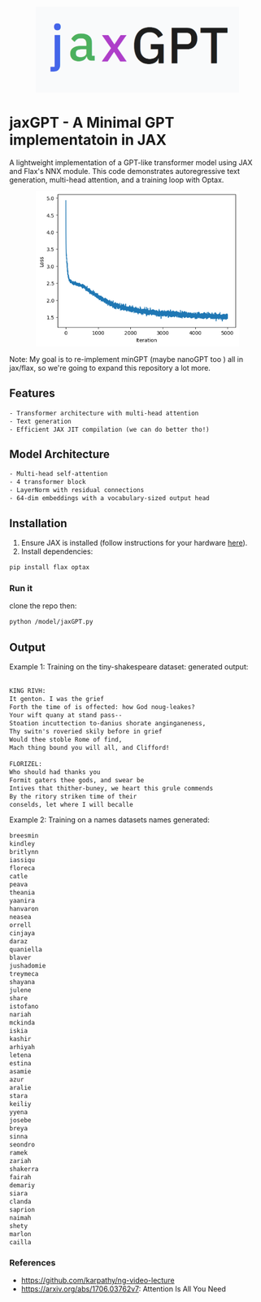 <div align="center">
  <img src="./assets/logo.png" alt="jaxGPT" width="400">
</div>

# jaxGPT - A Minimal GPT implementatoin in JAX

A lightweight implementation of a GPT-like transformer model using JAX and Flax's NNX module. This code demonstrates autoregressive text generation, multi-head attention, and a training loop with Optax.


<div align="center">
  <img src="./assets/loss.png" alt="jaxGPT" width="400">
</div>

Note: My goal is to re-implement minGPT (maybe nanoGPT too ) all in jax/flax, so we're going to expand this repository a lot more. 

## Features 
    - Transformer architecture with multi-head attention
    - Text generation 
    - Efficient JAX JIT compilation (we can do better tho!)

## Model Architecture 
    - Multi-head self-attention 
    - 4 transformer block
    - LayerNorm with residual connections 
    - 64-dim embeddings with a vocabulary-sized output head

## Installation

1. Ensure JAX is installed (follow instructions for your hardware [here](https://github.com/google/jax#installation)).
2. Install dependencies:
```bash
pip install flax optax
```

### Run it
clone the repo then:
```bash
python /model/jaxGPT.py
```




## Output 
Example 1: Training on the tiny-shakespeare dataset: 
generated output:

```

KING RIVH:
It genton. I was the grief
Forth the time of is offected: how God noug-leakes?
Your wift quany at stand pass--
Stoation incuttection to-danius shorate anginganeness,
Thy switn's roveried skily before in grief
Would thee stoble Rome of find,
Mach thing bound you will all, and Clifford!

FLORIZEL:
Who should had thanks you
Formit gaters thee gods, and swear be
Intives that thither-buney, we heart this grule commends
By the ritory striken time of their
conselds, let where I will becalle
```
Example 2: Training on a names datasets 
names generated:
```
breesmin
kindley
britlynn
iassiqu
floreca
catle
peava
theania
yaanira
hanvaron
neasea
orrell
cinjaya
daraz
quaniella
blaver
jushadomie
treymeca
shayana
julene
share
istofano
nariah
mckinda
iskia
kashir
arhiyah
letena
estina
asamie
azur
aralie
stara
keiliy
yyena
josebe
breya
sinna
seondro
ramek
zariah
shakerra
fairah
demariy
siara
clanda
saprion
naimah
shety
marlon
cailla
```

 


### References

 - https://github.com/karpathy/ng-video-lecture
 - https://arxiv.org/abs/1706.03762v7: Attention Is All You Need
